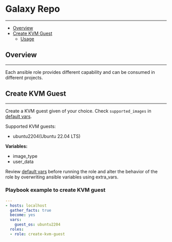 # Galaxy Repo
***
- [Overview](#overview)
- [Create KVM Guest](#create-kvm-guest)
  - [Usage]()

## Overview
***
Each ansible role provides different capability and can be consumed in different projects.

## Create KVM Guest
***
Create a KVM guest given of your choice. Check `supported_images` in [default vars](./create-kvm-guest/defaults/main.yml).

Supported KVM guests:
- ubuntu2204(Ubuntu 22.04 LTS)

**Variables:**
- image_type
- user_data

Review [default vars](./create-kvm-guest/defaults/main.yml) before running the role and alter the behavior of the role by overwriting ansible variables using extra_vars.

### Playbook example to create KVM guest

```yaml
---
- hosts: localhost
  gather_facts: true
  become: yes
  vars:
    guest_os: ubuntu2204
  roles:
  - role: create-kvm-guest
```
